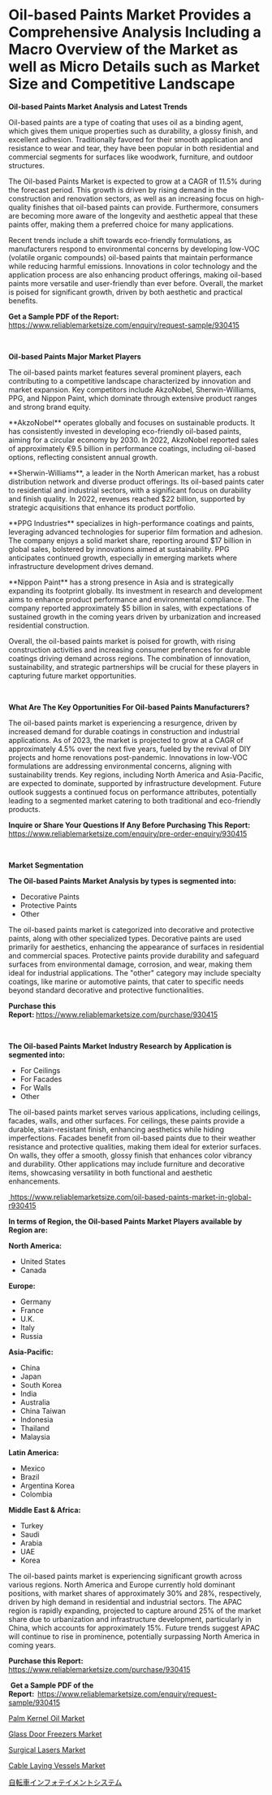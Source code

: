 <p><h1>Oil-based Paints Market Provides a Comprehensive Analysis Including a Macro Overview of the Market as well as Micro Details such as Market Size and Competitive Landscape</h1></p><p><strong>Oil-based Paints Market Analysis and Latest Trends</strong></p>
<p><p>Oil-based paints are a type of coating that uses oil as a binding agent, which gives them unique properties such as durability, a glossy finish, and excellent adhesion. Traditionally favored for their smooth application and resistance to wear and tear, they have been popular in both residential and commercial segments for surfaces like woodwork, furniture, and outdoor structures.</p><p>The Oil-based Paints Market is expected to grow at a CAGR of 11.5% during the forecast period. This growth is driven by rising demand in the construction and renovation sectors, as well as an increasing focus on high-quality finishes that oil-based paints can provide. Furthermore, consumers are becoming more aware of the longevity and aesthetic appeal that these paints offer, making them a preferred choice for many applications.</p><p>Recent trends include a shift towards eco-friendly formulations, as manufacturers respond to environmental concerns by developing low-VOC (volatile organic compounds) oil-based paints that maintain performance while reducing harmful emissions. Innovations in color technology and the application process are also enhancing product offerings, making oil-based paints more versatile and user-friendly than ever before. Overall, the market is poised for significant growth, driven by both aesthetic and practical benefits.</p></p>
<p><strong>Get a Sample PDF of the Report:&nbsp;</strong> <a href="https://www.reliablemarketsize.com/enquiry/request-sample/930415">https://www.reliablemarketsize.com/enquiry/request-sample/930415</a></p>
<p>&nbsp;</p>
<p><strong>Oil-based Paints Major Market Players</strong></p>
<p><p>The oil-based paints market features several prominent players, each contributing to a competitive landscape characterized by innovation and market expansion. Key competitors include AkzoNobel, Sherwin-Williams, PPG, and Nippon Paint, which dominate through extensive product ranges and strong brand equity.</p><p>**AkzoNobel** operates globally and focuses on sustainable products. It has consistently invested in developing eco-friendly oil-based paints, aiming for a circular economy by 2030. In 2022, AkzoNobel reported sales of approximately €9.5 billion in performance coatings, including oil-based options, reflecting consistent annual growth.</p><p>**Sherwin-Williams**, a leader in the North American market, has a robust distribution network and diverse product offerings. Its oil-based paints cater to residential and industrial sectors, with a significant focus on durability and finish quality. In 2022, revenues reached $22 billion, supported by strategic acquisitions that enhance its product portfolio.</p><p>**PPG Industries** specializes in high-performance coatings and paints, leveraging advanced technologies for superior film formation and adhesion. The company enjoys a solid market share, reporting around $17 billion in global sales, bolstered by innovations aimed at sustainability. PPG anticipates continued growth, especially in emerging markets where infrastructure development drives demand.</p><p>**Nippon Paint** has a strong presence in Asia and is strategically expanding its footprint globally. Its investment in research and development aims to enhance product performance and environmental compliance. The company reported approximately $5 billion in sales, with expectations of sustained growth in the coming years driven by urbanization and increased residential construction.</p><p>Overall, the oil-based paints market is poised for growth, with rising construction activities and increasing consumer preferences for durable coatings driving demand across regions. The combination of innovation, sustainability, and strategic partnerships will be crucial for these players in capturing future market opportunities.</p></p>
<p>&nbsp;</p>
<p><strong>What Are The Key Opportunities For Oil-based Paints Manufacturers?</strong></p>
<p><p>The oil-based paints market is experiencing a resurgence, driven by increased demand for durable coatings in construction and industrial applications. As of 2023, the market is projected to grow at a CAGR of approximately 4.5% over the next five years, fueled by the revival of DIY projects and home renovations post-pandemic. Innovations in low-VOC formulations are addressing environmental concerns, aligning with sustainability trends. Key regions, including North America and Asia-Pacific, are expected to dominate, supported by infrastructure development. Future outlook suggests a continued focus on performance attributes, potentially leading to a segmented market catering to both traditional and eco-friendly products.</p></p>
<p><strong>Inquire or Share Your Questions If Any Before Purchasing This Report:</strong> <a href="https://www.reliablemarketsize.com/enquiry/pre-order-enquiry/930415">https://www.reliablemarketsize.com/enquiry/pre-order-enquiry/930415</a></p>
<p>&nbsp;</p>
<p><strong>Market Segmentation</strong></p>
<p><strong>The Oil-based Paints Market Analysis by types is segmented into:</strong></p>
<p><ul><li>Decorative Paints</li><li>Protective Paints</li><li>Other</li></ul></p>
<p><p>The oil-based paints market is categorized into decorative and protective paints, along with other specialized types. Decorative paints are used primarily for aesthetics, enhancing the appearance of surfaces in residential and commercial spaces. Protective paints provide durability and safeguard surfaces from environmental damage, corrosion, and wear, making them ideal for industrial applications. The "other" category may include specialty coatings, like marine or automotive paints, that cater to specific needs beyond standard decorative and protective functionalities.</p></p>
<p><strong>Purchase this Report:&nbsp;</strong><a href="https://www.reliablemarketsize.com/purchase/930415">https://www.reliablemarketsize.com/purchase/930415</a></p>
<p>&nbsp;</p>
<p><strong>The Oil-based Paints Market Industry Research by Application is segmented into:</strong></p>
<p><ul><li>For Ceilings</li><li>For Facades</li><li>For Walls</li><li>Other</li></ul></p>
<p><p>The oil-based paints market serves various applications, including ceilings, facades, walls, and other surfaces. For ceilings, these paints provide a durable, stain-resistant finish, enhancing aesthetics while hiding imperfections. Facades benefit from oil-based paints due to their weather resistance and protective qualities, making them ideal for exterior surfaces. On walls, they offer a smooth, glossy finish that enhances color vibrancy and durability. Other applications may include furniture and decorative items, showcasing versatility in both functional and aesthetic enhancements.</p></p>
<p><a href="https://www.reliablemarketsize.com/oil-based-paints-market-in-global-r930415">&nbsp;https://www.reliablemarketsize.com/oil-based-paints-market-in-global-r930415</a></p>
<p><strong>In terms of Region, the Oil-based Paints Market Players available by Region are:</strong></p>
<p>
    <p> <strong> North America: </strong>
        <ul>
            <li>United States</li>
            <li>Canada</li>
        </ul>
        </p> 
    <p> <strong> Europe: </strong>
        <ul>
            <li>Germany</li>
            <li>France</li>
            <li>U.K.</li>
            <li>Italy</li>
            <li>Russia</li>
        </ul>
        </p> 
    <p> <strong> Asia-Pacific: </strong>
        <ul>
            <li>China</li>
            <li>Japan</li>
            <li>South Korea</li>
            <li>India</li>
            <li>Australia</li>
            <li>China Taiwan</li>
            <li>Indonesia</li>
            <li>Thailand</li>
            <li>Malaysia</li>
        </ul>
        </p> 
    <p> <strong> Latin America: </strong>
        <ul>
            <li>Mexico</li>
            <li>Brazil</li>
            <li>Argentina Korea</li>
            <li>Colombia</li>
        </ul>
        </p> 
    <p> <strong> Middle East & Africa: </strong>
        <ul>
            <li>Turkey</li>
            <li>Saudi</li>
            <li>Arabia</li>
            <li>UAE</li>
            <li>Korea</li>
        </ul>
    </p>
    </p>
<p><p>The oil-based paints market is experiencing significant growth across various regions. North America and Europe currently hold dominant positions, with market shares of approximately 30% and 28%, respectively, driven by high demand in residential and industrial sectors. The APAC region is rapidly expanding, projected to capture around 25% of the market share due to urbanization and infrastructure development, particularly in China, which accounts for approximately 15%. Future trends suggest APAC will continue to rise in prominence, potentially surpassing North America in coming years.</p></p>
<p><strong>Purchase this Report: </strong><a href="https://www.reliablemarketsize.com/purchase/930415">https://www.reliablemarketsize.com/purchase/930415</a></p>
<p>&nbsp;<strong>Get a Sample PDF of the Report:&nbsp;&nbsp;</strong><a href="https://www.reliablemarketsize.com/enquiry/request-sample/930415">https://www.reliablemarketsize.com/enquiry/request-sample/930415</a></p>
<p><strong></strong></p>
<p><p><a href="https://www.linkedin.com/pulse/market-dynamics-future-trends-global-palm-kernel-oil-sector-i2ore?trackingId=tLAw4p1tRgWRGXNynrkm1w%3D%3D">Palm Kernel Oil Market</a></p><p><a href="https://medium.com/@sallyselcenk468/the-glass-door-freezers-market-industry-provides-a-comprehensive-and-current-analysis-of-the-0e39179469e2">Glass Door Freezers Market</a></p><p><a href="https://www.linkedin.com/pulse/driving-factors-behind-surgical-lasers-market-trends-applications-ritme?trackingId=cwG57TD9TYiaGYkraJ%2FrcQ%3D%3D">Surgical Lasers Market</a></p><p><a href="https://issuu.com/reportprime-2/docs/cable-laying-vessels-market-size-20_e5756fa508613b">Cable Laying Vessels Market</a></p><p><a href="https://medium.com/@aminohtc4/bicycle-infotainment-system-market-%E3%81%AE%E3%82%B0%E3%83%AD%E3%83%BC%E3%83%90%E3%83%AB%E5%B8%82%E5%A0%B4%E6%A6%82%E8%A6%81%E3%81%AF-%E4%B8%96%E7%95%8C%E3%81%8A%E3%82%88%E3%81%B3%E4%B8%BB%E8%A6%81%E5%B8%82%E5%A0%B4%E3%81%AB%E3%81%8A%E3%81%91%E3%82%8B%E6%A5%AD%E7%95%8C%E3%81%AB%E5%BD%B1%E9%9F%BF%E3%82%92%E4%B8%8E%E3%81%88%E3%82%8B%E4%B8%BB%E8%A6%81%E3%81%AA%E3%83%88%E3%83%AC%E3%83%B3%E3%83%89%E3%81%AB%E3%81%A4%E3%81%84%E3%81%A6-%E7%8B%AC%E8%87%AA%E3%81%AE%E8%A6%96%E7%82%B9%E3%82%92%E6%8F%90%E4%BE%9B%E3%81%97%E3%81%BE%E3%81%99-e27f674c0c79">自転車インフォテイメントシステム</a></p></p>